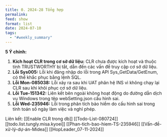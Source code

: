 ```yaml
---
title: 0. 2024-28 Tổng hợp
permalink: 
feed: show
format: list
date: 2024-07-10
tags:
  - "#weekly_summary"
---
```

**5 Ý chính:**

1. **Kích hoạt CLR trong cơ sở dữ liệu:** CLR chưa được kích hoạt và thuộc tính TRUSTWORTHY bị tắt, dẫn đến các vấn đề truy cập cơ sở dữ liệu. 
2. **Lỗi Sys005:** Lỗi khi đăng nhập do lỗi trong API Sys_GetData/GetEnum, có thể khắc phục bằng lệnh SQL. 
3. **Lỗi Mon-085038:** Lỗi xảy ra sau khi UAT phân hệ INS vì không chạy lại CLR sau khi khôi phục cơ sở dữ liệu. 
4. **Lỗi Tue-151342:** Liên kết bên ngoài không hoạt động do đường dẫn dịch vụ Windows trong tệp webSetting.json cấu hình sai. 
5. **Lỗi Wed-235946:** Lỗi trong phân tích bảo hiểm do cấu hình sai trong tính toán số ngày làm việc và nghỉ phép. 

 Liên kết:
[[Enable CLR trong db]]
[[Todo-List-080724]]
[[todo.list.tungly.misa.kyoei]]
[[Phan-tich-bao-hiem-TS-235946]]
[[Vấn-đề-xử-lý-dự-án-Midea]]
[[HopLeader_07-11-2024]]